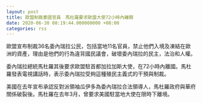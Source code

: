 ```yaml
---
layout: post
title: 歐盟制裁委國官員　馬杜羅要求歐盟大使72小時內離開
date: 2020-06-30 08:19:44.000000000 +08:00
categories: rss
---
```


歐盟宣布制裁36名委內瑞拉公民，包括當地11名官員，禁止他們入境及凍結在歐洲的資產，理由是他們的行為違背國民議會，破壞委內瑞拉的民主，法治和人權。

委內瑞拉總統馬杜羅其後要求歐盟駐首都加拉加斯大使，在72小時內離國。馬杜羅發表電視講話時，表示委內瑞拉受夠這種殖民主義式的干預與制裁。

美國在去年宣布承認反對派領袖瓜伊多為委內瑞拉合法領導人，馬杜羅政府與華府關係破裂後。馬杜羅在去年3月，曾要求美國駐當地大使在限時下離境。
